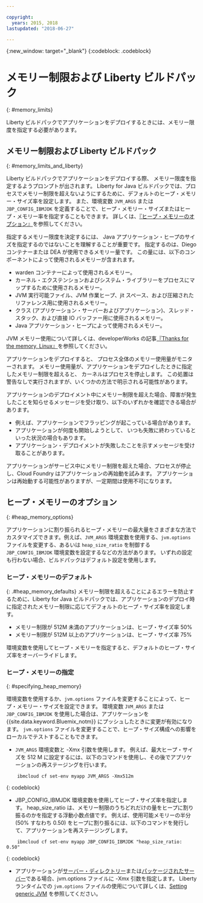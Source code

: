 ```yaml
---

copyright:
  years: 2015, 2018
lastupdated: "2018-06-27"

---
```


{:new_window: target="_blank"}
{:codeblock: .codeblock}

# メモリー制限および Liberty ビルドパック
{: #memory_limits}

Liberty ビルドパックでアプリケーションをデプロイするときには、メモリー限度を指定する必要があります。

## メモリー制限および Liberty ビルドパック
{: #memory_limits_and_liberty}


Liberty ビルドパックでアプリケーションをデプロイする際、
メモリー限度を指定するようプロンプトが出されます。 Liberty for Java ビルドパックでは、プロセスでメモリー制限を超えないようにするために、デフォルトのヒープ・メモリー・サイズ率を設定します。 また、環境変数 `JVM_ARGS` または `JBP_CONFIG_IBMJDK` を定義することで、ヒープ・メモリー・サイズまたはヒープ・メモリー率を指定することもできます。 詳しくは、[『ヒープ・メモリーのオプション』](#heap_memory_options)を参照してください。

指定するメモリー限度を決定するには、
Java アプリケーション・ヒープのサイズを指定するのではないことを理解することが重要です。 指定するのは、Diego コンテナーまたは DEA が使用できるメモリー量です。 この量には、以下のコンポーネントによって使用されるメモリーが含まれます。

* warden コンテナーによって使用されるメモリー。
* カーネル・エクステンションおよびシステム・ライブラリーをプロセスにマップするために使用されるメモリー。
* JVM 実行可能ファイル、JVM 作業ヒープ、jit スペース、および圧縮されたリファレンス用に使用されるメモリー。
* クラス (アプリケーション・サーバーおよびアプリケーション)、スレッド・スタック、および直接 IO バッファー用に使用されるメモリー。
* Java アプリケーション・ヒープによって使用されるメモリー。

JVM メモリー使用について詳しくは、developerWorks の記事[『Thanks for the memory, Linux』](http://www.ibm.com/developerworks/library/j-nativememory-linux/)を参照してください。

アプリケーションをデプロイすると、
プロセス全体のメモリー使用量がモニターされます。 メモリー使用量が、アプリケーションをデプロイしたときに指定したメモリー制限を超えると、
カーネルはプロセスを停止します。 この処置は警告なしで実行されますが、いくつかの方法で明示される可能性があります。

 アプリケーションのデプロイメント中にメモリー制限を超えた場合、障害が発生したことを知らせるメッセージを受け取り、以下のいずれかを確認できる場合があります。

  * 例えば、アプリケーションでフラッピングが起こっている場合があります。
  * アプリケーションが何度も開始しようとして、
いつも失敗に終わっているといった状況の場合もあります。
  * アプリケーション・デプロイメントが失敗したことを示すメッセージを受け取ることがあります。

アプリケーションがサービス中にメモリー制限を超えた場合、プロセスが停止し、Cloud Foundry はアプリケーションの再始動を試みます。 アプリケーションは再始動する可能性がありますが、一定期間は使用不可になります。

## ヒープ・メモリーのオプション
{: #heap_memory_options}

アプリケーションに割り振られるヒープ・メモリーの最大量をさまざまな方法でカスタマイズできます。例えば、`JVM_ARGS` 環境変数を使用する、`jvm.options` ファイルを変更する、あるいは `heap_size_ratio` を制御する `JBP_CONFIG_IBMJDK` 環境変数を設定するなどの方法があります。 いずれの設定も行わない場合、ビルドパックはデフォルト設定を使用します。

### ヒープ・メモリーのデフォルト
{: .#heap_memory_defaults}
メモリー制限を超えることによるエラーを防止するために、Liberty for Java ビルドパックでは、アプリケーションのデプロイ時に指定されたメモリー制限に応じてデフォルトのヒープ・サイズ率を設定します。

* メモリー制限が 512M 未満のアプリケーションは、ヒープ・サイズ率 50%
* メモリー制限が 512M 以上のアプリケーションは、ヒープ・サイズ率 75%

環境変数を使用してヒープ・メモリーを指定すると、デフォルトのヒープ・サイズ率をオーバーライドします。

### ヒープ・メモリーの指定
{: #specifying_heap_memory}

環境変数を使用するか、`jvm.options` ファイルを変更することによって、ヒープ・メモリー・サイズを設定できます。 環境変数 `JVM_ARGS` または `JBP_CONFIG_IBMJDK` を使用した場合は、アプリケーションを {{site.data.keyword.Bluemix_notm}} にプッシュしたときに変更が有効になります。 `jvm.options` ファイルを変更することで、ヒープ・サイズ構成への影響をローカルでテストすることもできます。

* `JVM_ARGS` 環境変数と -Xmx 引数を使用します。 例えば、最大ヒープ・サイズを 512 M に設定するには、以下のコマンドを使用し、その後でアプリケーションの再ステージングを行います。

```
    ibmcloud cf set-env myapp JVM_ARGS -Xmx512m
```
{: codeblock}

* JBP_CONFIG_IBMJDK 環境変数を使用してヒープ・サイズ率を指定します。  heap_size_ratio は、メモリー制限のうちどれだけの量をヒープに割り振るのかを指定する浮動小数点値です。  例えば、使用可能メモリーの半分 (50% すなわち 0.50) をヒープに割り振るには、以下のコマンドを発行して、アプリケーションを再ステージングします。

```
    ibmcloud cf set-env myapp JBP_CONFIG_IBMJDK "heap_size_ratio: 0.50"
```
{: codeblock}

* アプリケーションが[サーバー・ディレクトリー](optionsForPushing.html#server_directory)または[パッケージされたサーバー](optionsForPushing.html#packaged_server)である場合、jvm.options ファイルに -Xmx 引数を指定します。 Liberty ランタイムでの `jvm.options` ファイルの使用について詳しくは、[Setting generic JVM](http://www-01.ibm.com/support/docview.wss?uid=swg21596474) を参照してください。  
